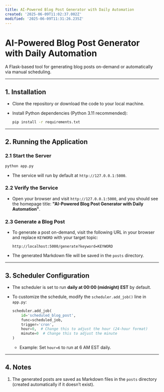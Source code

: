```yaml
---
title: AI-Powered Blog Post Generator with Daily Automation
created: '2025-06-09T11:02:37.002Z'
modified: '2025-06-09T11:31:26.235Z'
---
```


# AI-Powered Blog Post Generator with Daily Automation

A Flask-based tool for generating blog posts on-demand or automatically via manual scheduling.

---

## 1. Installation
- Clone the repository or download the code to your local machine.
- Install Python dependencies (Python 3.11 recommended):

   ```bash
   pip install -r requirements.txt

---

## 2. Running the Application
### 2.1 Start the Server
```bash
python app.py
```
- The service will run by default at `http://127.0.0.1:5000`.

### 2.2 Verify the Service
- Open your browser and visit `http://127.0.0.1:5000`, and you should see the homepage title:  **"AI-Powered Blog Post Generator with Daily Automation"**.

### 2.3 Generate a Blog Post
- To generate a post on-demand, visit the following URL in your browser and replace `KEYWORD` with your target topic:  

  ```
  http://localhost:5000/generate?keyword=KEYWORD
  ```

- The generated Markdown file will be saved in the `posts` directory.

---

## 3. Scheduler Configuration
- The scheduler is set to run **daily at 00:00 (midnight) EST** by default.  
- To customize the schedule, modify the `scheduler.add_job()` line in `app.py`:  

  ```python
  scheduler.add_job(
      id='scheduled_blog_post',
      func=scheduled_job,
      trigger='cron',
      hour=0,  # Change this to adjust the hour (24-hour format)
      minute=0  # Change this to adjust the minute
  )
  ```

  - Example: Set `hour=6` to run at 6 AM EST daily.

---

## 4. Notes
1. The generated posts are saved as Markdown files in the `posts` directory (created automatically if it doesn’t exist).  
